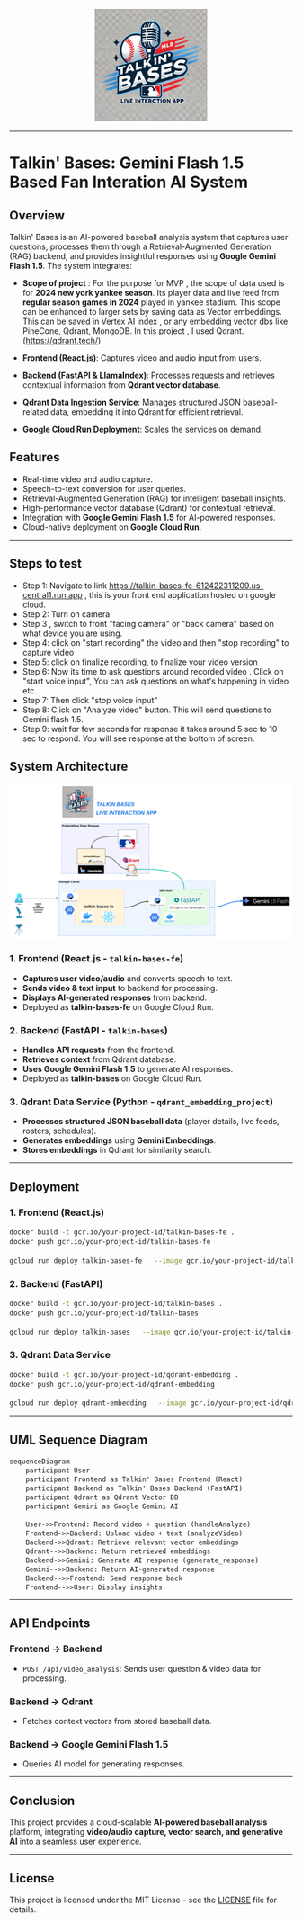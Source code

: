 <p align="center">
  <img src="images/logo.png" alt="Talkin' Bases Logo" width="200"/>
</p>

---

# Talkin' Bases: Gemini Flash 1.5 Based Fan Interation AI System

## Overview
Talkin' Bases is an AI-powered baseball analysis system that captures user questions, processes them through a Retrieval-Augmented Generation (RAG) backend, and provides insightful responses using **Google Gemini Flash 1.5**. The system integrates:

- **Scope of project** : For the purpose for MVP , the scope of data used is for **2024 new york yankee season**. Its player data and live feed from **regular season games in 2024** played in yankee stadium. This scope can be enhanced to larger sets by saving data as Vector embeddings. This can be saved in Vertex AI index , or any embedding vector dbs like PineCone, Qdrant, MongoDB. In this project , I used Qdrant. (https://qdrant.tech/)

- **Frontend (React.js)**: Captures video and audio input from users.
- **Backend (FastAPI & LlamaIndex)**: Processes requests and retrieves contextual information from **Qdrant vector database**.
- **Qdrant Data Ingestion Service**: Manages structured JSON baseball-related data, embedding it into Qdrant for efficient retrieval.
- **Google Cloud Run Deployment**: Scales the services on demand.

## Features
- Real-time video and audio capture.
- Speech-to-text conversion for user queries.
- Retrieval-Augmented Generation (RAG) for intelligent baseball insights.
- High-performance vector database (Qdrant) for contextual retrieval.
- Integration with **Google Gemini Flash 1.5** for AI-powered responses.
- Cloud-native deployment on **Google Cloud Run**.

---
## Steps to test
- Step 1: Navigate to link https://talkin-bases-fe-612422311209.us-central1.run.app , this is your front end application hosted on google cloud.
- Step 2: Turn on camera 
- Step 3 , switch to front "facing camera" or "back camera" based on what device you are using.
- Step 4: click on "start recording" the video and then "stop recording" to capture video
- Step 5: click on finalize recording, to finalize your video version
- Step 6: Now its time to ask questions around recorded video . Click on "start voice input", You can ask questions on what's happening in video etc.
- Step 7: Then click "stop voice input"
- Step 8: Click on "Analyze video" button. This will send questions to Gemini flash 1.5.
- Step 9: wait for few seconds for response it takes around 5 sec to 10 sec to respond. You will see response at the bottom of screen.

## System Architecture
![Workflow Diagram](images/Talkinbases-diagram.png)


### **1. Frontend** (React.js - `talkin-bases-fe`)
- **Captures user video/audio** and converts speech to text.
- **Sends video & text input** to backend for processing.
- **Displays AI-generated responses** from backend.
- Deployed as **talkin-bases-fe** on Google Cloud Run.

### **2. Backend** (FastAPI - `talkin-bases`)
- **Handles API requests** from the frontend.
- **Retrieves context** from Qdrant database.
- **Uses Google Gemini Flash 1.5** to generate AI responses.
- Deployed as **talkin-bases** on Google Cloud Run.

### **3. Qdrant Data Service** (Python - `qdrant_embedding_project`)
- **Processes structured JSON baseball data** (player details, live feeds, rosters, schedules).
- **Generates embeddings** using **Gemini Embeddings**.
- **Stores embeddings** in Qdrant for similarity search.

---

## Deployment
### **1. Frontend (React.js)**
```bash
docker build -t gcr.io/your-project-id/talkin-bases-fe .
docker push gcr.io/your-project-id/talkin-bases-fe

gcloud run deploy talkin-bases-fe   --image gcr.io/your-project-id/talkin-bases-fe   --platform managed   --allow-unauthenticated   --region your-region
```

### **2. Backend (FastAPI)**
```bash
docker build -t gcr.io/your-project-id/talkin-bases .
docker push gcr.io/your-project-id/talkin-bases

gcloud run deploy talkin-bases   --image gcr.io/your-project-id/talkin-bases   --platform managed   --allow-unauthenticated   --region your-region
```

### **3. Qdrant Data Service**
```bash
docker build -t gcr.io/your-project-id/qdrant-embedding .
docker push gcr.io/your-project-id/qdrant-embedding

gcloud run deploy qdrant-embedding   --image gcr.io/your-project-id/qdrant-embedding   --platform managed   --allow-unauthenticated   --region your-region
```

---

## UML Sequence Diagram
```mermaid
sequenceDiagram
    participant User
    participant Frontend as Talkin' Bases Frontend (React)
    participant Backend as Talkin' Bases Backend (FastAPI)
    participant Qdrant as Qdrant Vector DB
    participant Gemini as Google Gemini AI

    User->>Frontend: Record video + question (handleAnalyze)
    Frontend->>Backend: Upload video + text (analyzeVideo)
    Backend->>Qdrant: Retrieve relevant vector embeddings
    Qdrant-->>Backend: Return retrieved embeddings
    Backend->>Gemini: Generate AI response (generate_response)
    Gemini-->>Backend: Return AI-generated response
    Backend-->>Frontend: Send response back
    Frontend-->>User: Display insights
```

---

## API Endpoints
### **Frontend → Backend**
- `POST /api/video_analysis`: Sends user question & video data for processing.

### **Backend → Qdrant**
- Fetches context vectors from stored baseball data.

### **Backend → Google Gemini Flash 1.5**
- Queries AI model for generating responses.

---

## Conclusion
This project provides a cloud-scalable **AI-powered baseball analysis** platform, integrating **video/audio capture, vector search, and generative AI** into a seamless user experience.

---
## License
This project is licensed under the MIT License - see the [LICENSE](LICENSE) file for details.
